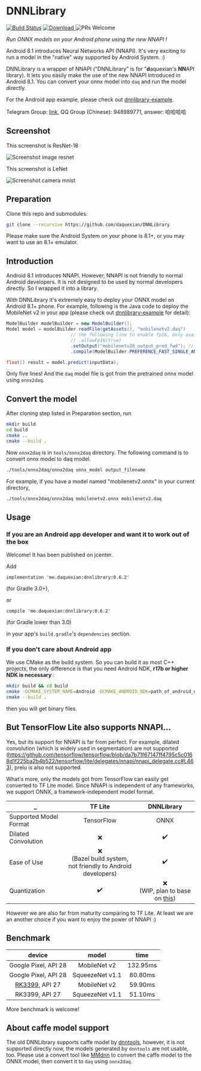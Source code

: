 # DNNLibrary

[![Build Status](https://travis-ci.com/daquexian/DNNLibrary.svg?branch=master)](https://travis-ci.com/daquexian/DNNLibrary)
[![Download](https://api.bintray.com/packages/daquexian566/maven/dnnlibrary/images/download.svg) ](https://bintray.com/daquexian566/maven/dnnlibrary/_latestVersion)
![PRs Welcome](https://img.shields.io/badge/PRs-welcome-brightgreen.svg?style=flat-square)

*Run ONNX models on your Android phone using the new NNAPI !*

Android 8.1 introduces Neural Networks API (NNAPI). It's very exciting to run a model in the "native" way supported by Android System. :)

DNNLibrary is a wrapper of NNAPI ("DNNLibrary" is for "**d**aquexian's **NN**API library). It lets you easily make the use of the new NNAPI introduced in Android 8.1. You can convert your onnx model into `daq` and run the model directly. 

For the Android app example, please check out [dnnlibrary-example](https://github.com/daquexian/dnnlibrary-example).

Telegram Group: [link](https://t.me/joinchat/DjMsYRBe0UtG6OZsYes5KQ), QQ Group (Chinese): 948989771, answer: 哈哈哈哈

## Screenshot

This screenshot is ResNet-18

![Screenshot image resnet](images/screenshot_image_resnet.png)

This screenshot is LeNet

![Screenshot camera mnist](images/screenshot_camera_mnist.png)

## Preparation

Clone this repo and submodules:

```bash
git clone --recursive https://github.com/daquexian/DNNLibrary
```

Please make sure the Android System on your phone is 8.1+, or you may want to use an 8.1+ emulator.

## Introduction

Android 8.1 introduces NNAPI. However, NNAPI is not friendly to normal Android developers. It is not designed to be used by normal developers directly. So I wrapped it into a library.

With DNNLibrary it's extremely easy to deploy your ONNX model on Android 8.1+ phone. For example, following is the Java code to deploy the MobileNet v2 in your app (please check out [dnnlibrary-example](https://github.com/daquexian/dnnlibrary-example) for detail):

```Java
ModelBuilder modelBuilder = new ModelBuilder();
Model model = modelBuilder.readFile(getAssets(), "mobilenetv2.daq")
                        // the following line to enable fp16, only available on Android P, see https://www.anandtech.com/show/13503/the-mate-20-mate-20-pro-review/4 for a detailed benchmark
                        // .allowFp16(true)
                        .setOutput("mobilenetv20_output_pred_fwd"); // The output name is from the onnx model
                        .compile(ModelBuilder.PREFERENCE_FAST_SINGLE_ANSWER);

float[] result = model.predict(inputData);
```

Only five lines! And the `daq` model file is got from the pretrained onnx model using `onnx2daq`.

## Convert the model

After cloning step listed in Preparation section, run
```bash
mkdir build
cd build
cmake ..
cmake --build .
```

Now `onnx2daq` is in `tools/onnx2daq` directory. The following command is to convert onnx model to daq model.

```bash
./tools/onnx2daq/onnx2daq onnx_model output_filename
```

For example, if you have a model named "mobilenetv2.onnx" in your current directory,
```bash
./tools/onnx2daq/onnx2daq mobilenetv2.onnx mobilenetv2.daq
```

## Usage

### If you are an Android app developer and want it to work out of the box

Welcome! It has been published on jcenter.

Add

```
implementation 'me.daquexian:dnnlibrary:0.6.2'
```

(for Gradle 3.0+),

or

```
compile 'me.daquexian:dnnlibrary:0.6.2'
```

(for Gradle lower than 3.0)

in your app's `build.gradle`'s `dependencies` section.

### If you don't care about Android app

We use CMake as the build system. So you can build it as most C++ projects, the only difference is that you need Android NDK, **r17b or higher NDK is necessary** :

```bash
mkdir build && cd build
cmake -DCMAKE_SYSTEM_NAME=Android -DCMAKE_ANDROID_NDK=path_of_android_ndk -DCMAKE_ANDROID_ARCH_ABI=arm64-v8a -DCMAKE_ANDROID_NDK_TOOLCHAIN_VERSION=clang -DCMAKE_ANDROID_STL_TYPE=c++_static -DCMAKE_SYSTEM_VERSION=Android_API_level(27_or_28) ..
cmake --build .
```

then you will get binary files.

## But TensorFlow Lite also supports NNAPI...

Yes, but its support for NNAPI is far from perfect. For example, dilated convolution (which is widely used in segmentation) are not supported (https://github.com/tensorflow/tensorflow/blob/da7b71f67147ff4795c5c0168d1f225ba2b4b522/tensorflow/lite/delegates/nnapi/nnapi_delegate.cc#L463), prelu is also not supported. 

What's more, only the models got from TensorFlow can easily get converted to TF Lite model. Since NNAPI is independent of any frameworks, we support ONNX, a framework-independent model format.

_ | TF Lite | DNNLibrary
--- |:---:|:---:
Supported Model Format | TensorFlow | ONNX
Dilated Convolution | ❌ | ✔️
Ease of Use | ❌ <br/>(Bazel build system,<br/>not friendly to Android developers) | ✔️ 
Quantization | ✔️ | ❌<br/>(WIP, plan to base on [this](https://github.com/BUG1989/caffe-int8-convert-tools))

However we are also far from maturity comparing to TF Lite. At least we are an another choice if you want to enjoy the power of NNAPI :)

## Benchmark

device | model | time
:---:|:---:|:---:
Google Pixel, API 28 | MobileNet v2 | 132.95ms
Google Pixel, API 28 | SqueezeNet v1.1 | 80.80ms
[RK3399](http://en.t-firefly.com/news/info/index/id/516.html), API 27 | MobileNet v2 | 59.90ms
RK3399, API 27 | SqueezeNet v1.1 | 51.10ms

More benchmark is welcome!

## About caffe model support

The old DNNLibrary supports caffe model by [dnntools](https://github.com/daquexian/dnntools), however, it is not supported directly now, the models generated by `dnntools` are not usable, too. Please use a convert tool like [MMdnn](https://github.com/Microsoft/MMdnn) to convert the caffe model to the ONNX model, then convert it to `daq` using `onnx2daq`.
